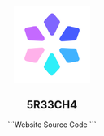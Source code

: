 <p align="center">
  <a href="https://github.com/5R33CH4/sreecha">
    <img src="assets/icon.png" alt="Icon" width="150" height="150">
  </a>
  
  <h2 align="center">5R33CH4</h2>

  <p align="center">
    ```Website Source Code </>```
    <br />
